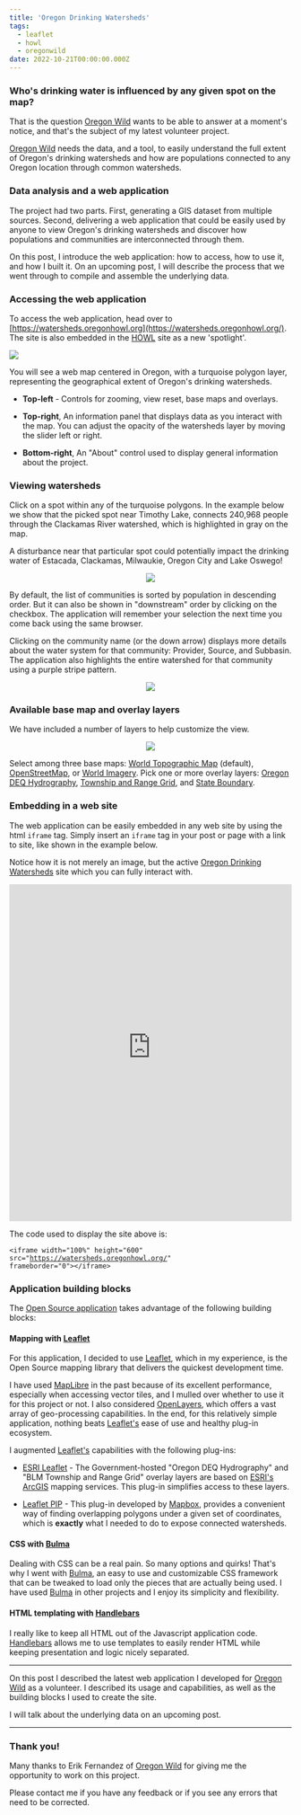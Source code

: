 ```yaml
---
title: 'Oregon Drinking Watersheds'
tags:
  - leaflet
  - howl
  - oregonwild
date: 2022-10-21T00:00:00.000Z
---
```

### Who's drinking water is influenced by any given spot on the map?

That is the question [Oregon Wild](https://oregonwild.org/) wants to be able to answer at a moment's notice, and that's the subject of my latest volunteer project.

[Oregon Wild](https://oregonwild.org/) needs the data, and a tool, to easily understand the full extent of Oregon's drinking watersheds and how are populations connected to any Oregon location through common watersheds.

<!--more-->

### Data analysis and a web application

The project had two parts. First, generating a GIS dataset from multiple sources. Second, delivering a web application that could be easily used by anyone to view Oregon's drinking watersheds and discover how populations and communities are interconnected through them.

On this post, I introduce the web application: how to access, how to use it, and how I built it. On an upcoming post, I will describe the process that we went through to compile and assemble the underlying data.

### Accessing the web application

To access the web application, head over to [https://watersheds.oregonhowl.org](https://watersheds.oregonhowl.org/). The site is also embedded in the [HOWL](https://oregonhowl.org/) site as a new 'spotlight'.

<a align="center" href="https://watersheds.oregonhowl.org/">
	<img src="/images/uploads/oregon-watersheds.jpg"/>
</a>

You will see a web map centered in Oregon, with a turquoise polygon layer, representing the geographical extent of Oregon's drinking watersheds.

* **Top-left** - Controls for zooming, view reset, base maps and overlays.

* **Top-right**, An information panel that displays data as you interact with the map. You can adjust the opacity of the watersheds layer by moving the slider left or right.

* **Bottom-right**, An "About" control used to display general information about the project.

### Viewing watersheds

Click on a spot within any of the turquoise polygons. In the example below we show that the picked spot near Timothy Lake, connects 240,968 people through the Clackamas River watershed, which is highlighted in gray on the map.

A disturbance near that particular spot could potentially impact the drinking water of Estacada, Clackamas, Milwaukie, Oregon City and Lake Oswego!

<p align="center">
	<img src="/images/uploads/oregon-watersheds-spot.jpg"/>
</p>

By default, the list of communities is sorted by population in descending order. But it can also be shown in "downstream" order by clicking on the checkbox. The application will remember your selection the next time you come back using the same browser.

Clicking on the community name (or the down arrow) displays more details about the water system for that community: Provider, Source, and Subbasin. The application also highlights the entire watershed for that community using a purple stripe pattern.

<p align="center">
	<img src="/images/uploads/oregon-watersheds-detail.jpg"/>
</p>

### Available base map and overlay layers

We have included a number of layers to help customize the view.

<p align="center">
	<img src="/images/uploads/oregon-watersheds-layers.jpg"/>
</p>

Select among three base maps: [World Topographic Map](http://www.arcgis.com/home/item.html?id=30e5fe3149c34df1ba922e6f5bbf808f) (default), [OpenStreetMap](https://www.openstreetmap.org/about), or [World Imagery](http://www.arcgis.com/home/item.html?id=10df2279f9684e4a9f6a7f08febac2a9). Pick one or more overlay layers: [Oregon DEQ Hydrography](https://arcgis.deq.state.or.us/arcgis/rest/services/WQ/DEQ_Streams/MapServer/0), [Township and Range Grid](https://en.wikipedia.org/wiki/Public_Land_Survey_System), and [State Boundary](https://en.wikipedia.org/wiki/Oregon).

### Embedding in a web site

The web application can be easily embedded in any web site by using the html `iframe` tag. Simply insert an `iframe` tag in your post or page with a link to site, like shown in the example below.

Notice how it is not merely an image, but the active [Oregon Drinking Watersheds](https://watersheds.oregonhowl.org/) site which you can fully interact with.

<iframe width="100%" height="600" src="https://watersheds.oregonhowl.org/" frameborder="0"></iframe>

The code used to display the site above is:

<code style="font-size: 12px;">&lt;iframe width="100%" height="600" src=&quot;https://watersheds.oregonhowl.org/&quot; frameborder="0"&gt;&lt;/iframe&gt;</code>

### Application building blocks

The [Open Source application](https://github.com/jimmyangel/watersheds) takes advantage of the following building blocks:

#### Mapping with [Leaflet](https://leafletjs.com/)

For this application, I decided to use [Leaflet](https://leafletjs.com/), which in my experience, is the Open Source mapping library that delivers the quickest development time.

I have used [MapLibre](https://maplibre.org/) in the past because of its excellent performance, especially when accessing vector tiles, and I mulled over whether to use it for this project or not. I also considered [OpenLayers](https://openlayers.org/), which offers a vast array of geo-processing capabilities. In the end, for this relatively simple application, nothing beats [Leaflet's](https://leafletjs.com/) ease of use and healthy plug-in ecosystem.

I augmented [Leaflet's](https://leafletjs.com/) capabilities with the following plug-ins:

* [ESRI Leaflet](https://developers.arcgis.com/esri-leaflet/) - The Government-hosted "Oregon DEQ Hydrography" and "BLM Township and Range Grid" overlay layers are based on [ESRI's ArcGIS](https://www.esri.com/en-us/arcgis/about-arcgis/overview) mapping services. This plug-in simplifies access to these layers.

* [Leaflet PIP](https://github.com/mapbox/leaflet-pip) - This plug-in developed by [Mapbox](https://www.mapbox.com/), provides a convenient way of finding overlapping polygons under a given set of coordinates, which is **exactly** what I needed to do to expose connected watersheds.

#### CSS with [Bulma](https://bulma.io/)

Dealing with CSS can be a real pain. So many options and quirks! That's why I went with [Bulma](https://bulma.io/), an easy to use and customizable CSS framework that can be tweaked to load only the pieces that are actually being used. I have used [Bulma](https://bulma.io/) in other projects and I enjoy its simplicity and flexibility.

#### HTML templating with [Handlebars](https://handlebarsjs.com/)

I really like to keep all HTML out of the Javascript application code. [Handlebars](https://handlebarsjs.com/) allows me to use templates to easily render HTML while keeping presentation and logic nicely separated.

---

On this post I described the latest web application I developed for [Oregon Wild](https://oregonwild.org/) as a volunteer. I described its usage and capabilities, as well as the building blocks I used to create the site.

I will talk about the underlying data on an upcoming post.

---

### Thank you!

Many thanks to Erik Fernandez of [Oregon Wild](https://oregonwild.org/) for giving me the opportunity to work on this project.

Please contact me if you have any feedback or if you see any errors that need to be corrected.
